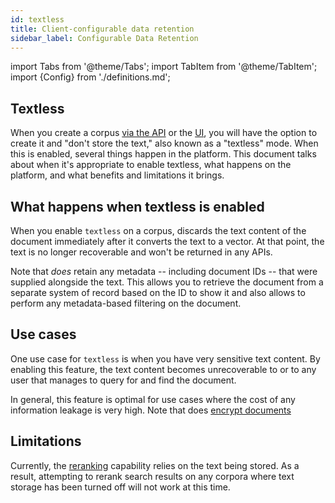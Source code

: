 ```yaml
---
id: textless
title: Client-configurable data retention
sidebar_label: Configurable Data Retention
---
```


import Tabs from '@theme/Tabs';
import TabItem from '@theme/TabItem';
import {Config} from './definitions.md';

## Textless
When you create a corpus [via the API](/docs/admin-apis/create-corpus) or the
[UI](/docs/console-ui/creating-a-corpus), you will have the option to create it
and "don't store the text," also known as a "textless" mode.  When this is
enabled, several things happen in the platform.  This document talks about when
it's appropriate to enable textless, what happens on the platform, and what
benefits and limitations it brings.

## What happens when textless is enabled
When you enable `textless` on a corpus, <Config v="names.product"/> discards
the text content of the document immediately after it converts the text to a
vector.  At that point, the text is no longer recoverable and won't be
returned in any <Config v="names.product"/> APIs.

Note that <Config v="names.product"/> *does* retain any metadata -- including
document IDs -- that were supplied alongside the text.  This allows you to
retrieve the document from a separate system of record based on the ID to show
it and also allows <Config v="names.product"/> to perform any metadata-based
filtering on the document.

## Use cases
One use case for `textless` is when you have very sensitive text content.  By
enabling this feature, the text content becomes unrecoverable
to <Config v="names.company"/> or to any user that manages to query for and
find the document.

In general, this feature is optimal for use cases where the cost of any
information leakage is very high.  Note that <Config v="names.product"/> does
[encrypt documents](/docs/encryption)

## Limitations
Currently, the [reranking](/docs/search-apis/reranking) capability relies on
the text being stored.  As a result, attempting to rerank search results on any
corpora where text storage has been turned off will not work at this time.
